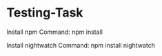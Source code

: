 # Testing-Task


Install npm 
Command: npm install

Install nightwatch
Command: npm install nightwatch 


